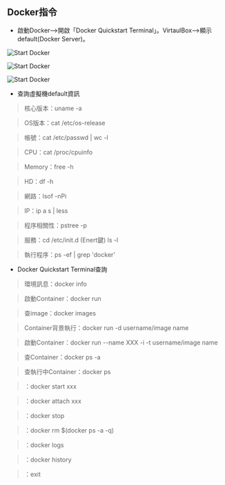 Docker指令
-------------
*   啟動Docker-->開啟「Docker Quickstart Terminal」。VirtaulBox-->顯示 default(Docker Server)。

![Start Docker](../../master/docker/images/docker8.PNG)

![Start Docker](../../master/images/docker/docker9.PNG)

![Start Docker](../../master/images/docker/docker10.PNG)

*   查詢虛擬機default資訊   
>核心版本：uname -a 

>OS版本：cat /etc/os-release

>帳號：cat /etc/passwd | wc -l

>CPU：cat /proc/cpuinfo

>Memory：free -h

>HD：df -h

>網路：lsof -nPi

>IP：ip a s | less

>程序相關性：pstree -p

>服務：cd /etc/init.d (Enert鍵) ls -l

>執行程序：ps -ef | grep 'docker'

*   Docker Quickstart Terminal查詢

>環境訊息：docker info 

>啟動Container：docker run 

>查image：docker images

>Container背景執行：docker run -d username/image name

>啟動Container：docker run --name XXX -i -t username/image name 

>查Container：docker ps -a 

>查執行中Container：docker ps

>：docker start xxx

>：docker attach xxx

>：docker stop

>：docker rm $(docker ps -a -q)

>：docker logs

>：docker history

>：exit
